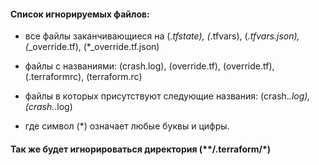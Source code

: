 #### Список игнорируемых файлов:

- все файлы заканчивающиеся на (*.tfstate), (*.tfvars), (*.tfvars.json), (*_override.tf), (*_override.tf.json)

- файлы с названиями: (crash.log), (override.tf), (override.tf), (.terraformrc), (terraform.rc)

- файлы в которых присутствуют следующие названия: (crash.*.log), (crash.*.log)

- где символ (*) означает любые буквы и цифры.

#### Так же будет игнорироваться директория (**/.terraform/*)
